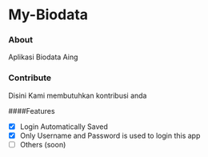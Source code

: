 # My-Biodata

### About
Aplikasi Biodata Aing

### Contribute
Disini Kami membutuhkan kontribusi anda

####Features

-[x] Login Automatically Saved
-[x] Only Username and Password is used to login this app
-[ ] Others (soon)
